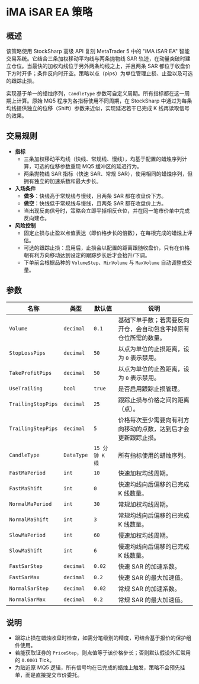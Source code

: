 # iMA iSAR EA 策略

## 概述
该策略使用 StockSharp 高级 API 复刻 MetaTrader 5 中的 "iMA iSAR EA" 智能交易系统。它结合三条加权移动平均线与两条抛物线 SAR 轨迹，在动量突破时建立仓位。当最快的加权均线位于另外两条均线之上，并且两条 SAR 都位于收盘价下方时开多；条件反向时开空。策略以点（pips）为单位管理止损、止盈以及可选的跟踪止损。

实现基于单一的蜡烛序列，`CandleType` 参数可自定义周期。所有指标都在这一周期上计算。原始 MQ5 程序为各指标使用不同周期，在 StockSharp 中通过为每条均线提供独立的位移（Shift）参数来近似，实现延迟若干已完成 K 线再读取信号的效果。

## 交易规则
- **指标**
  - 三条加权移动平均线（快线、常规线、慢线），均基于配置的蜡烛序列计算，可选的位移参数重现 MQ5 缓冲区的延迟行为。
  - 两条抛物线 SAR 指标（快速 SAR、常规 SAR），使用相同的蜡烛序列，但拥有独立的加速系数和最大步长。
- **入场条件**
  - **做多**：快线高于常规线与慢线，且两条 SAR 都在收盘价下方。
  - **做空**：快线低于常规线与慢线，且两条 SAR 都在收盘价上方。
  - 当出现反向信号时，策略会立即平掉相反仓位，并在同一笔市价单中完成反向建仓。
- **风险控制**
  - 固定止损与止盈以点值表达（即价格步长的倍数），在每根完成的蜡烛上评估。
  - 可选的跟踪止损：启用后，止损会以配置的距离跟随收盘价，只有在价格朝有利方向移动达到设定的跟踪步长后才会抬升/下调。
  - 下单前会根据品种的 `VolumeStep`、`MinVolume` 与 `MaxVolume` 自动调整成交量。

## 参数
| 名称 | 类型 | 默认值 | 说明 |
|------|------|--------|------|
| `Volume` | `decimal` | `0.1` | 基础下单手数；若需要反向开仓，会自动包含平掉原有仓位所需的数量。 |
| `StopLossPips` | `decimal` | `50` | 以点为单位的止损距离，设为 `0` 表示禁用。 |
| `TakeProfitPips` | `decimal` | `50` | 以点为单位的止盈距离，设为 `0` 表示禁用。 |
| `UseTrailing` | `bool` | `true` | 是否启用跟踪止损管理。 |
| `TrailingStopPips` | `decimal` | `25` | 跟踪止损与价格之间的距离（点）。 |
| `TrailingStepPips` | `decimal` | `5` | 价格每次至少需要向有利方向移动的点数，达到后才会更新跟踪止损。 |
| `CandleType` | `DataType` | `15 分钟 K 线` | 所有指标使用的蜡烛序列。 |
| `FastMaPeriod` | `int` | `10` | 快速加权均线周期。 |
| `FastMaShift` | `int` | `0` | 快速均线向后偏移的已完成 K 线数量。 |
| `NormalMaPeriod` | `int` | `30` | 常规加权均线周期。 |
| `NormalMaShift` | `int` | `3` | 常规均线向后偏移的已完成 K 线数量。 |
| `SlowMaPeriod` | `int` | `60` | 慢速加权均线周期。 |
| `SlowMaShift` | `int` | `6` | 慢速均线向后偏移的已完成 K 线数量。 |
| `FastSarStep` | `decimal` | `0.02` | 快速 SAR 的加速系数。 |
| `FastSarMax` | `decimal` | `0.2` | 快速 SAR 的最大加速值。 |
| `NormalSarStep` | `decimal` | `0.02` | 常规 SAR 的加速系数。 |
| `NormalSarMax` | `decimal` | `0.2` | 常规 SAR 的最大加速值。 |

## 说明
- 跟踪止损在蜡烛收盘时检查，如需分笔级别的精度，可结合基于报价的保护组件使用。
- 若能获取证券的 `PriceStep`，则点值等于该价格步长；否则默认假设外汇常用的 `0.0001` Tick。
- 为贴近原 MQ5 逻辑，所有信号均在已完成的蜡烛上触发，策略不会预先挂单，而是直接提交市价委托。
